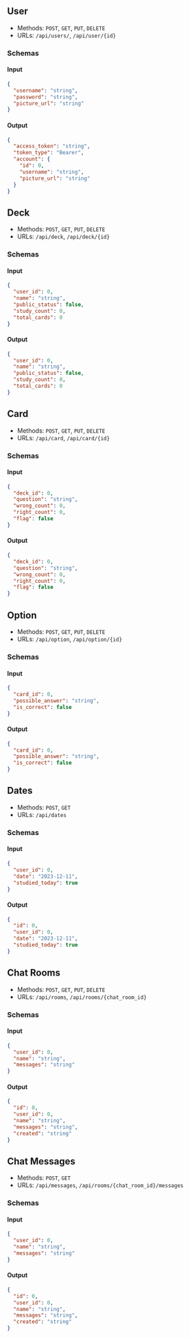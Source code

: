 ## User

- Methods: `POST`, `GET`, `PUT`, `DELETE`
- URLs: `/api/users/`, `/api/user/{id}`

### Schemas

#### Input

```json
{
  "username": "string",
  "password": "string",
  "picture_url": "string"
}
```

#### Output

```json
{
  "access_token": "string",
  "token_type": "Bearer",
  "account": {
    "id": 0,
    "username": "string",
    "picture_url": "string"
  }
}
```

## Deck

- Methods: `POST`, `GET`, `PUT`, `DELETE`
- URLs: `/api/deck`, `/api/deck/{id}`

### Schemas

#### Input

```json
{
  "user_id": 0,
  "name": "string",
  "public_status": false,
  "study_count": 0,
  "total_cards": 0
}
```

#### Output

```json
{
  "user_id": 0,
  "name": "string",
  "public_status": false,
  "study_count": 0,
  "total_cards": 0
}
```

## Card

- Methods: `POST`, `GET`, `PUT`, `DELETE`
- URLs: `/api/card`, `/api/card/{id}`

### Schemas

#### Input

```json
{
  "deck_id": 0,
  "question": "string",
  "wrong_count": 0,
  "right_count": 0,
  "flag": false
}
```

#### Output

```json
{
  "deck_id": 0,
  "question": "string",
  "wrong_count": 0,
  "right_count": 0,
  "flag": false
}
```

## Option

- Methods: `POST`, `GET`, `PUT`, `DELETE`
- URLs: `/api/option`, `/api/option/{id}`

### Schemas

#### Input

```json
{
  "card_id": 0,
  "possible_answer": "string",
  "is_correct": false
}
```

#### Output

```json
{
  "card_id": 0,
  "possible_answer": "string",
  "is_correct": false
}
```

## Dates

- Methods: `POST`, `GET`
- URLs: `/api/dates`

### Schemas

#### Input

```json
{
  "user_id": 0,
  "date": "2023-12-11",
  "studied_today": true
}
```

#### Output

```json
{
  "id": 0,
  "user_id": 0,
  "date": "2023-12-11",
  "studied_today": true
}
```

## Chat Rooms

- Methods: `POST`, `GET`, `PUT`, `DELETE`
- URLs: `/api/rooms`, `/api/rooms/{chat_room_id}`

### Schemas

#### Input

```json
{
  "user_id": 0,
  "name": "string",
  "messages": "string"
}
```

#### Output

```json
{
  "id": 0,
  "user_id": 0,
  "name": "string",
  "messages": "string",
  "created": "string"
}
```

## Chat Messages

- Methods: `POST`, `GET`
- URLs: `/api/messages`, `/api/rooms/{chat_room_id}/messages`

### Schemas

#### Input

```json
{
  "user_id": 0,
  "name": "string",
  "messages": "string"
}
```

#### Output

```json
{
  "id": 0,
  "user_id": 0,
  "name": "string",
  "messages": "string",
  "created": "string"
}
```
